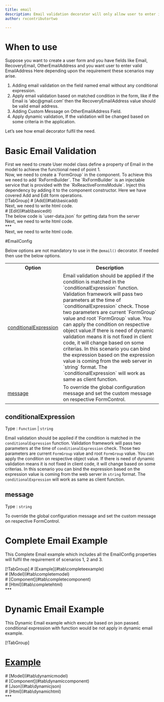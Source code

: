 ```yaml
---
title: email 
description: Email validation decorator will only allow user to enter input which is in the correct email format.
author: rxcontributortwo

---
```

# When to use
Suppose you want to create a user form and you have fields like Email, RecoveryEmail, OtherEmailAddress and you want user to enter valid EmailAddress Here depending upon the requirement these scenarios may arise.

<ol>
    <li>Adding email validation on the field named email without any conditional expression.</li>
    <li>Apply email validation based on matched condition in the form, like if the Email is ‘abc@gmail.com’ then the RecoveryEmailAddress value should be valid email address.</li>
    <li>Adding Custom Message on OtherEmailAddress Field.</li>
    <li>Apply dynamic validation, If the validation will be changed based on some criteria in the application.</li>
</ol>

Let’s see how email decorator fulfil the need.

# Basic Email Validation

<data-scope scope="['decorator']">
First we need to create User model class define a property of Email in the model to achieve the functional need of point 1.
<div component="app-code" key="email-add-model"></div> 
</data-scope>
Now, we need to create a `FormGroup` in the component. To achieve this we need to add `RxFormBuilder`. The `RxFormBuilder` is an injectable service that is provided with the `RxReactiveFormsModule`. Inject this dependency by adding it to the component constructor.
Here we have covered Add and Edit form operations. 

<data-scope scope="['decorator']">
<div component="app-tabs" key="basic-operations"></div>
[!TabGroup]
# [Add](#tab\basicadd)
<div component="app-code" key="email-add-component"></div> 
Next, we need to write html code.
<div component="app-code" key="email-add-html"></div> 
<div component="app-email-add" title="email Decorator for add Example"></div>
# [Edit](#tab\basicedit)
<div component="app-code" key="email-edit-component"></div> 
The below code is `user-data.json` for getting data from the server
<div component="app-code" key="data-json"></div> 
Next, we need to write html code.
<div component="app-code" key="email-edit-html"></div> 
<div component="app-email-add" title="email Decorator for edit Example"></div>
***
</data-scope>

<data-scope scope="['validator','templateDriven']">
<div component="app-code" key="email-add-component"></div> 
Next, we need to write html code.
<div component="app-code" key="email-add-html"></div> 
<div component="app-email-add" title="email Decorator for add Example"></div>
</data-scope>

#EmailConfig

Below options are not mandatory to use in the `@email()` decorator. If needed then use the below options.

<table class="table table-bordered table-striped">
<tr><th>Option</th><th>Description</th></tr>
<tr><td><a href="#conditionalExpression" (click)='scrollTo("#conditionalExpression")' title="conditionalExpression">conditionalExpression</a></td><td>Email validation should be applied if the condition is matched in the `conditionalExpression` function. Validation framework will pass two parameters at the time of `conditionalExpression` check. Those two parameters are current `FormGroup` value and root `FormGroup` value. You can apply the condition on respective object value.If there is need of dynamic validation means it is not fixed in client code, it will change based on some criterias. In this scenario you can bind the expression based on the expression value is coming from the web server in `string` format. The `conditionalExpression` will work as same as client function.</td></tr>
<tr><td><a href="#message" (click)='scrollTo("#message")' title="message">message</a></td><td>To override the global configuration message and set the custom message on respective FormControl.</td></tr>
</table>

## conditionalExpression 
Type :  `Function`  |  `string` 

Email validation should be applied if the condition is matched in the `conditionalExpression` function. Validation framework will pass two parameters at the time of `conditionalExpression` check. Those two parameters are current `FormGroup` value and root `FormGroup` value. You can apply the condition on respective object value.
If there is need of dynamic validation means it is not fixed in client code, it will change based on some criterias. In this scenario you can bind the expression based on the expression value is coming from the web server in `string` format. The `conditionalExpression` will work as same as client function.

<div component="app-note" key="email-conditionalExpressionExampleFunction-model"></div>
<div component="app-code" key="email-conditionalExpressionExampleFunction-model"></div> 
<div component="app-note" key="email-conditionalExpressionExampleString-model"></div> 
<div component="app-code" key="email-conditionalExpressionExampleString-model"></div> 

<div component="app-example-runner" ref-component="app-email-conditionalExpression" title="email decorators with conditionalExpression" key="conditionalExpression"></div>

## message 
Type :  `string` 

To override the global configuration message and set the custom message on respective FormControl.

<div component="app-code" key="email-messageExample-model"></div> 
<div component="app-example-runner" ref-component="app-email-message" title="email decorators with message" key="message"></div>

# Complete Email Example

This Complete Email example which includes all the EmailConfig properties will fulfil the requirement of scenarios 1, 2 and
 3.

<div component="app-tabs" key="complete"></div>
[!TabGroup]
# [Example](#tab\completeexample)
<div component="app-email-complete"></div>
<data-scope scope="['decorator']">
# [Model](#tab\completemodel)
<div component="app-code" key="email-complete-model"></div> 
</data-scope>
# [Component](#tab\completecomponent)
<div component="app-code" key="email-complete-component"></div> 
# [Html](#tab\completehtml)
<div component="app-code" key="email-complete-html"></div> 
***

# Dynamic Email Example

This Dynamic Email example which execute based on json passed. conditional expression with function would be not apply in dynamic email example. 

<div component="app-tabs" key="dynamic"></div>

[!TabGroup]
# [Example](#tab\dynamicexample)
<div component="app-email-dynamic"></div>
<data-scope scope="['decorator']">
# [Model](#tab\dynamicmodel)
<div component="app-code" key="email-dynamic-model"></div>
</data-scope>
# [Component](#tab\dynamiccomponent)
<div component="app-code" key="email-dynamic-component"></div>
# [Json](#tab\dynamicjson)
<div component="app-code" key="email-dynamic-json"></div>
# [Html](#tab\dynamichtml)
<div component="app-code" key="email-dynamic-html"></div> 
***
